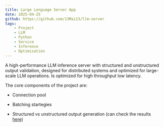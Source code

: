 ```yaml
---
title: Large Lenguage Server App
date: 2025-04-25
github: https://github.com/13Mai13/llm-server
tags:
    - Project
    - LLM
    - Python
    - Service
    - Inference
    - Optimization
---
```


A high-performance LLM inference server with structured and unstructured output validation, designed for distributed systems and optimized for large-scale LLM operations. Is optimized for high throughput low latency. 

The core components of the project are: 

* Connection pool

* Batching startegies

* Structured vs unstructured output generation (can check the results [here](https://github.com/13Mai13/llm-server/blob/main/docs/DEEP_DIVE.md#key-findings))